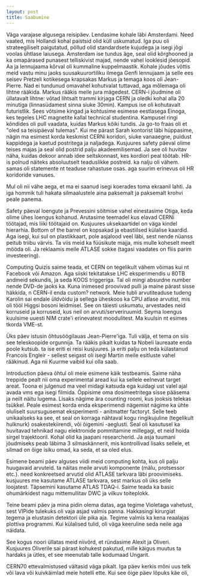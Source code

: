 ```yaml
---
layout: post
title: Saabumine
---
```


Väga varajase algusega reisipäev. Lendasime kohale läbi Amsterdami. Need vaated, mis Hollandi kohal paistsid olid küll uskumatud. Iga puu oli strateegiliselt paigutatud, põllud olid standardsete kujudega ja isegi jõgi voolas ühtlase laiusega. Amsterdam ise tundus äge, seal olid kõrghooned ja ka omapärased punasest telliskivist majad, nende vahel looklesid jõesopid. Aa ja lennujaama kõrval oli kummaline kuppelmaastik. Kohale jõudes võttis meid vastu minu jaoks suusakuurortiliku ilmega Genfi lennujaam ja selle ees seisev Pretzeli kotikesega krapsakas Markus ja temaga koos oli Jean-Pierre. Nad ei tundunud omavahel kohutvalat tuttavad, aga mõlemaga oli lihtne rääkida. Markus rääkis meile jura mägedest. CERN-i jõudmine oli üllatavalt lihtne: võtad lihtsalt trammi kirjaga CERN ja oledki kohal alla 20 minutiga (linnasüdamest sinna siuke 30min). Kampus ise oli kohutavalt futuristlik. Sees võtsime kingad ja kohtusime esimese eestlasega Einoga, kes tegeles LHC magnetite kallal technical studentina. Kampusel ringi kõndides oli pull vaadata, kuidas Markus kõiki tundis. Ja go-to fraas oli et "oled sa teisipäeval tulemas".
Kui me pärast Sarah kontorist läbi hüppasime, nägin ma esimest korda keskmist CERNi koridori, siuke vanaaegne, puidust kappidega ja kaetud postritega ja naljadega. Kusjuures safety päeval olime teises majas ja seal olid postrid palju akadeemilisemad. Ja see oli huvitav näha, kuidas dekoor annab idee seltskonnast, kes kordiori peal töötab. HR-is polnud näiteks absoluutselt teaduslikke postreid. ka nalju oli vähem. samas oli statemente nt teaduse rahastuse osas. aga suurim erinevus oli HR koridoride vanuses. 

Mul oli nii vähe aega, et ma ei saanud isegi koerades toma ekraanil lahti. Ja iga hommik tuli hakata silmaalustele aina paksemalt ja paksemalt krohvi peale panema. 

Safety päeval loengute ja Prevessini sõitmise vahel einestasime Otiga, keda olime ühes loengus kohanud. Arutasime teemadel kus elavad CERNi töötajad, mis liiki töötajaid on. Kusjuures uksekaartidel on väga kindel hierarhia. Bottom of the barrel on kopsakad ja ebastiilsed külalise kaardid. Aga isegi, kui sul on plastikkaart, pole asjalood veel läbi, sest nende nüanss peitub triibu värvis.
Ta viis meid ka füüsikute majja, mis mulle koheselt meelt mööda oli. Ja reklaamis meile ATLASE sokke (tagasi vaadates on fliis parim investeering). 

Computing Quizis saime teada, et CERN on tegelikult vähem võimas kui nt Facebook või Amazon. Aga siiski tekitatakse LHC eksperimendis u 80TB andmeid sekundis, ja seda KOOS triggeriga. Tal oli mingi absurdne number nende DVD-de jaoks ka. Kuna inimesed proovivad pulli ja maine pärast sisse häkkida, n CERN-il enda custom? network. Meie tubli arvutiteaduse tudeng Karolin sai endale üldvõidu ja sellega üheskoos ka CPU atlase arvutist, mis oli tööl Higgsi bosoni leidmisel. See on täiesti uskumatu, arvestades neid korruseid ja korruseid, kus neil on arvuti/serveriruumid. Seyma loengus kuulsime uuesti NIM crate'i erinevatest moodulitest. Ma kuulsin nt esimes tkorda VME-st. 

Üks päev istusin õhtusöögilauas Jean-Pierre'iga. Tuli välja, et tema on siis see teleskoopide orgunnija. Ta rääkis pikalt kuidas ta Nobeli laureaate enda poole kutsub. ta ise eriti ei reisi kusjuures. ja eriti palju on teda külastanud Francois Engleir - sellest seigast oli isegi Martin meile esitluste vahel rääkinud. Aga nii Kuurme vaibid kui olla saab. 

Introduction päeva õhtul oli meie esimene käik testbeamis. Saime näha treppide pealt nii oma experimental aread kui ka sellele eelnevat target areat. Toona ei julgenud ma veel midagi katsuda ega kuidagi ust valel ajal avada vms ega isegi filmida. Õppisime oma dosimeetritega sisse pääsema ja neilt näitu lugema. Lisaks nägime ära counting roomi, kus jooksis telekas tsükkel.
Peale esimest korda enda eksperimendi nägemist nägime ka ühte oluliselt suursugusemat eksperimenti - anitmatter factoryt. Selle teeb unikaalseks ka see, et seal on korraga nähtaval kogu ringikujuline (tegelikult hulknurk) osakestekiirendi, või õigemini -aeglusti. Seal oli kasutusel ka huvitavad tehnikad nagu elektronide pommitamine millegagi, et neid hoida sirgel trajektooril. Kohal olid ka jaapani researcherid. Ja asja tuumani jõudmiseks peab läbima 3 silmaskännerit, mis kontrollivad lisaks sellele, et silmad on õige isiku omad, ka seda, et sa oled elus. 

Esimene beami päev alguses viidi meid computing kohta, kus oli palju huugavaid arvuteid. ta näitas meile arvuti komponente (mälu, protsessor etc.). need konkreetsed arvutid olid ATLASE tarkvara läbi proovimiseks. kusjuures me kasutame ATLASE tarkvara, sest markus oli üks selle loojatest. Täpsemini kasutame ATLAS TDAQ-i. Saime teada ka basic ohumärkidest nagu mittemullitav DWC ja vilkuv toiteplokk. 

Teine beami päev ja mina pidin olema datas, aga tegime Violetaga vahetust, sest VIPide tulekuks oli vaja asjad valmis panna. Hakkasingi kirurgiat tegema ja elustasin detektori üle pika aja. Tegime valmis ka kena reaalajas plottiva programmi. Kui külalised tulid, oli väga keeruline seda neile aga näidata.

See kogus noori üllatas meid niivõrd, et ründasime Alexit ja Oliveri. Kusjuures Oliverile sai pärast kohukest pakutud, mille käigus muutus ta hardaks ja ütles, et see meenutab talle kodumaad Ungarit. 

CERN70 ettevalmistused vältasid väga pikalt. Iga päev kerkis mõni uus telk või lava või kuivkäimlad meie hotelli ette. Kui see õige päev lõpuks käe oli, 
